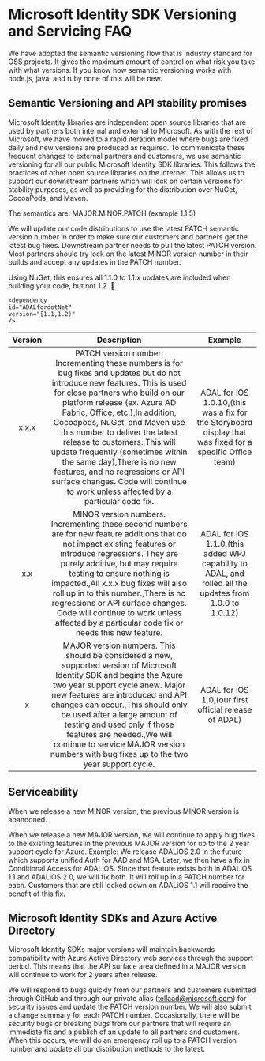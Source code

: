 # Microsoft Identity SDK Versioning and Servicing FAQ

We have adopted the semantic versioning flow that is industry standard for OSS projects. It gives the maximum amount of control on what risk you take with what versions. If you know how semantic versioning works with node.js, java, and ruby none of this will be new.

## Semantic Versioning and API stability promises

Microsoft Identity libraries are independent open source libraries that are used by partners both internal and external to Microsoft. As with the rest of Microsoft, we have moved to a rapid iteration model where bugs are fixed daily and new versions are produced as required. To communicate these frequent changes to external partners and customers, we use semantic versioning for all our public Microsoft Identity SDK libraries. This follows the practices of other open source libraries on the internet. This allows us to support our downstream partners which will lock on certain versions for stability purposes, as well as providing for the distribution over NuGet, CocoaPods, and Maven. 

The semantics are: MAJOR.MINOR.PATCH (example 1.1.5)

We will update our code distributions to use the latest PATCH semantic version number in order to make sure our customers and partners get the latest bug fixes. Downstream partner needs to pull the latest PATCH version. Most partners should try lock on the latest MINOR version number in their builds and accept any updates in the PATCH number.

Using NuGet, this ensures all 1.1.0 to 1.1.x updates are included when building your code, but not 1.2. 

```
<dependency
id="ADALfordotNet"
version="[1.1,1.2)"
/>
```

| Version |                                                                                                                                                                                                                                                            Description                                                                                                                                                                                                                                                            |                                                  Example                                                  |
|:-------:|:---------------------------------------------------------------------------------------------------------------------------------------------------------------------------------------------------------------------------------------------------------------------------------------------------------------------------------------------------------------------------------------------------------------------------------------------------------------------------------------------------------------------------------:|:---------------------------------------------------------------------------------------------------------:|
| x.x.x   | PATCH version number. Incrementing these numbers is for bug fixes and updates but do not introduce new features. This is used for close partners who build on our platform release (ex. Azure AD Fabric, Office, etc.),In addition, Cocoapods, NuGet, and Maven use this number to deliver the latest release to customers.,This will update frequently (sometimes within the same day),There is no new features, and no regressions or API surface changes. Code will continue to work unless affected by a particular code fix. | ADAL for iOS 1.0.10,(this was a fix for the Storyboard display that was fixed for a specific Office team) |
| x.x     | MINOR version numbers. Incrementing these second numbers are for new feature additions that do not impact existing features or introduce regressions. They are purely additive, but may require testing to ensure nothing is impacted.,All x.x.x bug fixes will also roll up in to this number.,There is no regressions or API surface changes. Code will continue to work unless affected by a particular code fix or needs this new feature.                                                                                    | ADAL for iOS 1.1.0,(this added WPJ capability to ADAL, and rolled all the updates from 1.0.0 to 1.0.12)   |
| x       | MAJOR version numbers. This should be considered a new, supported version of Microsoft Identity SDK and begins the Azure two year support cycle anew. Major new features are introduced and API changes can occur.,This should only be used after a large amount of testing and used only if those features are needed.,We will continue to service MAJOR version numbers with bug fixes up to the two year support cycle.                                                                                                        | ADAL for iOS 1.0,(our first official release of ADAL)                                                     |

## Serviceability

When we release a new MINOR version, the previous MINOR version is abandoned.

When we release a new MAJOR version, we will continue to apply bug fixes to the existing features in the previous MAJOR version for up to the 2 year support cycle for Azure.
Example: We release ADALiOS 2.0 in the future which supports unified Auth for AAD and MSA. Later, we then have a fix in Conditional Access for ADALiOS. Since that feature exists both in ADALiOS 1.1 and ADALiOS 2.0, we will fix both. It will roll up in a PATCH number for each. Customers that are still locked down on ADALiOS 1.1 will receive the benefit of this fix.

## Microsoft Identity SDKs and Azure Active Directory

Microsoft Identity SDKs major versions will maintain backwards compatibility with Azure Active Directory web services through the support period. This means that the API surface area defined in a MAJOR version will continue to work for 2 years after release.

We will respond to bugs quickly from our partners and customers submitted through GitHub and through our private alias (tellaad@microsoft.com) for security issues and update the PATCH version number. We will also submit a change summary for each PATCH number.
Occasionally, there will be security bugs or breaking bugs from our partners that will require an immediate fix and a publish of an update to all partners and customers. When this occurs, we will do an emergency roll up to a PATCH version number and update all our distribution methods to the latest.
